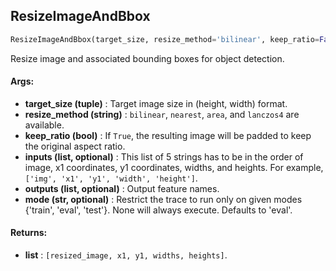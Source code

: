 ## ResizeImageAndBbox
```python
ResizeImageAndBbox(target_size, resize_method='bilinear', keep_ratio=False, inputs=None, outputs=None, mode=None)
```
Resize image and associated bounding boxes for object detection.

#### Args:

* **target_size (tuple)** :  Target image size in (height, width) format.
* **resize_method (string)** :  `bilinear`, `nearest`, `area`, and `lanczos4` are available.
* **keep_ratio (bool)** :  If `True`, the resulting image will be padded to keep the original aspect ratio.
* **inputs (list, optional)** :  This list of 5 strings has to be in the order of image, x1 coordinates, y1            coordinates, widths, and heights. For example, `['img', 'x1', 'y1', 'width', 'height']`.
* **outputs (list, optional)** :  Output feature names.
* **mode (str, optional)** :  Restrict the trace to run only on given modes {'train', 'eval', 'test'}. None will always            execute. Defaults to 'eval'.

#### Returns:

* **list** :  `[resized_image, x1, y1, widths, heights]`.    